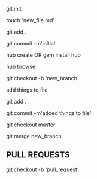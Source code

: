 git init

touch 'new_file.md'

git add .

git commit -m'initial'

hub create
OR gem install hub

hub browse

git checkout -b 'new_branch'

add things to file

git add .

git commit -m'added things to file'

git checkout master

git merge new_branch

PULL REQUESTS
-------------

git checkout -b 'pull_request'

